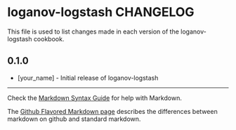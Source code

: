 loganov-logstash CHANGELOG
==========================

This file is used to list changes made in each version of the loganov-logstash cookbook.

0.1.0
-----
- [your_name] - Initial release of loganov-logstash

- - -
Check the [Markdown Syntax Guide](http://daringfireball.net/projects/markdown/syntax) for help with Markdown.

The [Github Flavored Markdown page](http://github.github.com/github-flavored-markdown/) describes the differences between markdown on github and standard markdown.
